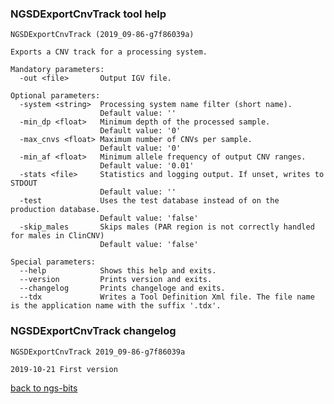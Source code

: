 ### NGSDExportCnvTrack tool help
	NGSDExportCnvTrack (2019_09-86-g7f86039a)
	
	Exports a CNV track for a processing system.
	
	Mandatory parameters:
	  -out <file>       Output IGV file.
	
	Optional parameters:
	  -system <string>  Processing system name filter (short name).
	                    Default value: ''
	  -min_dp <float>   Minimum depth of the processed sample.
	                    Default value: '0'
	  -max_cnvs <float> Maximum number of CNVs per sample.
	                    Default value: '0'
	  -min_af <float>   Minimum allele frequency of output CNV ranges.
	                    Default value: '0.01'
	  -stats <file>     Statistics and logging output. If unset, writes to STDOUT
	                    Default value: ''
	  -test             Uses the test database instead of on the production database.
	                    Default value: 'false'
	  -skip_males       Skips males (PAR region is not correctly handled for males in ClinCNV)
	                    Default value: 'false'
	
	Special parameters:
	  --help            Shows this help and exits.
	  --version         Prints version and exits.
	  --changelog       Prints changeloge and exits.
	  --tdx             Writes a Tool Definition Xml file. The file name is the application name with the suffix '.tdx'.
	
### NGSDExportCnvTrack changelog
	NGSDExportCnvTrack 2019_09-86-g7f86039a
	
	2019-10-21 First version
[back to ngs-bits](https://github.com/imgag/ngs-bits)